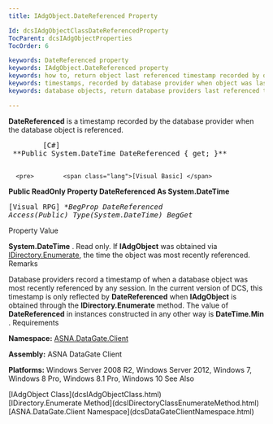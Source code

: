 ```yaml
---
title: IAdgObject.DateReferenced Property

Id: dcsIAdgObjectClassDateReferencedProperty
TocParent: dcsIAdgObjectProperties
TocOrder: 6

keywords: DateReferenced property
keywords: IAdgObject.DateReferenced property
keywords: how to, return object last referenced timestamp recorded by database provider
keywords: timestamps, recorded by database provider when object was last referenced
keywords: database objects, return database providers last referenced timestamp

---
```


**DateReferenced** is a timestamp recorded by the database provider when the database object is referenced.
<pre>        <span class="lang">[C#]</span>
 **Public System.DateTime DateReferenced { get; }** 
      </pre>
      <pre>        <span class="lang">[Visual Basic] </span>
 **Public ReadOnly Property DateReferenced As System.DateTime** 
      </pre>
      <pre class="prettyprint">
        <span class="lang">[Visual RPG]</span>
 **BegProp DateReferenced Access(*Public) Type(System.DateTime)
   BegGet** 
      </pre>

Property Value <p> **System.DateTime** . Read only. If **IAdgObject** was obtained via [IDirectory.Enumerate](dcsIDirectoryClassEnumerateMethod.html), the time the object was most recently referenced. 
Remarks

Database providers record a timestamp of when a database object was most recently referenced by any session. In the current version of DCS, this timestamp is only reflected by **DateReferenced** when **IAdgObject** is obtained through the **IDirectory.Enumerate** method. The value of **DateReferenced** in instances constructed in any other way is **DateTime.Min** .
Requirements

**Namespace:** [ASNA.DataGate.Client](dcsDataGateClientNamespace.html) 

**Assembly:** ASNA DataGate Client

**Platforms:** Windows Server 2008 R2, Windows Server 2012, Windows 7, Windows 8 Pro, Windows 8.1 Pro, Windows 10
See Also

<dl />
      [IAdgObject Class](dcsIAdgObjectClass.html)
      <br />
      [IDirectory.Enumerate Method](dcsIDirectoryClassEnumerateMethod.html)
      <br />
      [ASNA.DataGate.Client Namespace](dcsDataGateClientNamespace.html)

